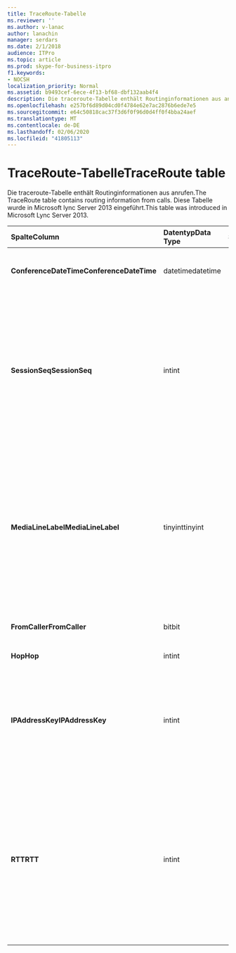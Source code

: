 ```yaml
---
title: TraceRoute-Tabelle
ms.reviewer: ''
ms.author: v-lanac
author: lanachin
manager: serdars
ms.date: 2/1/2018
audience: ITPro
ms.topic: article
ms.prod: skype-for-business-itpro
f1.keywords:
- NOCSH
localization_priority: Normal
ms.assetid: b9493cef-6ece-4f13-bf68-dbf132aab4f4
description: Die traceroute-Tabelle enthält Routinginformationen aus anrufen. Diese Tabelle wurde in Microsoft lync Server 2013 eingeführt.
ms.openlocfilehash: e257bf6d89d04cd0f4784e62e7ac2876b6ede7e5
ms.sourcegitcommit: e64c50818cac37f3d6f0f96d0d4ff0f4bba24aef
ms.translationtype: MT
ms.contentlocale: de-DE
ms.lasthandoff: 02/06/2020
ms.locfileid: "41805113"
---
```

# <a name="traceroute-table"></a><span data-ttu-id="d1e27-104">TraceRoute-Tabelle</span><span class="sxs-lookup"><span data-stu-id="d1e27-104">TraceRoute table</span></span>
 
<span data-ttu-id="d1e27-105">Die traceroute-Tabelle enthält Routinginformationen aus anrufen.</span><span class="sxs-lookup"><span data-stu-id="d1e27-105">The TraceRoute table contains routing information from calls.</span></span> <span data-ttu-id="d1e27-106">Diese Tabelle wurde in Microsoft lync Server 2013 eingeführt.</span><span class="sxs-lookup"><span data-stu-id="d1e27-106">This table was introduced in Microsoft Lync Server 2013.</span></span>
  
|<span data-ttu-id="d1e27-107">**Spalte**</span><span class="sxs-lookup"><span data-stu-id="d1e27-107">**Column**</span></span>|<span data-ttu-id="d1e27-108">**Datentyp**</span><span class="sxs-lookup"><span data-stu-id="d1e27-108">**Data Type**</span></span>|<span data-ttu-id="d1e27-109">**Schlüssel/Index**</span><span class="sxs-lookup"><span data-stu-id="d1e27-109">**Key/Index**</span></span>|<span data-ttu-id="d1e27-110">**Details**</span><span class="sxs-lookup"><span data-stu-id="d1e27-110">**Details**</span></span>|
|:-----|:-----|:-----|:-----|
|<span data-ttu-id="d1e27-111">**ConferenceDateTime**</span><span class="sxs-lookup"><span data-stu-id="d1e27-111">**ConferenceDateTime**</span></span> <br/> |<span data-ttu-id="d1e27-112">datetime</span><span class="sxs-lookup"><span data-stu-id="d1e27-112">datetime</span></span>  <br/> |<span data-ttu-id="d1e27-113">Primär, fremd</span><span class="sxs-lookup"><span data-stu-id="d1e27-113">Primary, Foreign</span></span>  <br/> |<span data-ttu-id="d1e27-114">Das Datum und die Uhrzeit, zu der der Anruf begonnen hat.</span><span class="sxs-lookup"><span data-stu-id="d1e27-114">Date and time that the call began.</span></span>  <br/> |
|<span data-ttu-id="d1e27-115">**SessionSeq**</span><span class="sxs-lookup"><span data-stu-id="d1e27-115">**SessionSeq**</span></span> <br/> |<span data-ttu-id="d1e27-116">int</span><span class="sxs-lookup"><span data-stu-id="d1e27-116">int</span></span>  <br/> |<span data-ttu-id="d1e27-117">Primär, fremd</span><span class="sxs-lookup"><span data-stu-id="d1e27-117">Primary, Foreign</span></span>  <br/> |<span data-ttu-id="d1e27-118">Eindeutiger Bezeichner, der verwendet wird, um zwischen mehreren Anrufen zu unterscheiden, die möglicherweise am gleichen Datum und zur gleichen Zeit begonnen haben.</span><span class="sxs-lookup"><span data-stu-id="d1e27-118">Unique identifier used to distinguish between multiple calls that might have begun on the same date and at the same time.</span></span>  <br/> |
|<span data-ttu-id="d1e27-119">**MediaLineLabel**</span><span class="sxs-lookup"><span data-stu-id="d1e27-119">**MediaLineLabel**</span></span> <br/> |<span data-ttu-id="d1e27-120">tinyint</span><span class="sxs-lookup"><span data-stu-id="d1e27-120">tinyint</span></span>  <br/> |<span data-ttu-id="d1e27-121">Primär, fremd</span><span class="sxs-lookup"><span data-stu-id="d1e27-121">Primary, Foreign</span></span>  <br/> |<span data-ttu-id="d1e27-122">Stellt den Typ der im Anruf verwendeten Videozeile dar.</span><span class="sxs-lookup"><span data-stu-id="d1e27-122">Represents the type of video line used in the call.</span></span> <span data-ttu-id="d1e27-123">Gültige Werte sind:</span><span class="sxs-lookup"><span data-stu-id="d1e27-123">Allowed values are:</span></span>  <br/> <span data-ttu-id="d1e27-124">0-Audio</span><span class="sxs-lookup"><span data-stu-id="d1e27-124">0 - Audio</span></span>  <br/> <span data-ttu-id="d1e27-125">1-Video</span><span class="sxs-lookup"><span data-stu-id="d1e27-125">1 - Video</span></span>  <br/> <span data-ttu-id="d1e27-126">2 – Panorama Video</span><span class="sxs-lookup"><span data-stu-id="d1e27-126">2 - Panoramic video</span></span>  <br/> <span data-ttu-id="d1e27-127">3 – Anwendung/Desktop Freigabe</span><span class="sxs-lookup"><span data-stu-id="d1e27-127">3 - Application/Desktop sharing</span></span>  <br/> |
|<span data-ttu-id="d1e27-128">**FromCaller**</span><span class="sxs-lookup"><span data-stu-id="d1e27-128">**FromCaller**</span></span> <br/> |<span data-ttu-id="d1e27-129">bit</span><span class="sxs-lookup"><span data-stu-id="d1e27-129">bit</span></span>  <br/> |<span data-ttu-id="d1e27-130">Primary</span><span class="sxs-lookup"><span data-stu-id="d1e27-130">Primary</span></span>  <br/> |<span data-ttu-id="d1e27-131">Endpunkt, der den Anruf getätigt hat.</span><span class="sxs-lookup"><span data-stu-id="d1e27-131">Endpoint that placed the call.</span></span>  <br/> |
|<span data-ttu-id="d1e27-132">**Hop**</span><span class="sxs-lookup"><span data-stu-id="d1e27-132">**Hop**</span></span> <br/> |<span data-ttu-id="d1e27-133">int</span><span class="sxs-lookup"><span data-stu-id="d1e27-133">int</span></span>  <br/> ||<span data-ttu-id="d1e27-134">Netzwerk-Hop/</span><span class="sxs-lookup"><span data-stu-id="d1e27-134">Network hop/</span></span>  <br/> |
|<span data-ttu-id="d1e27-135">**IPAddressKey**</span><span class="sxs-lookup"><span data-stu-id="d1e27-135">**IPAddressKey**</span></span> <br/> |<span data-ttu-id="d1e27-136">int</span><span class="sxs-lookup"><span data-stu-id="d1e27-136">int</span></span>  <br/> |<span data-ttu-id="d1e27-137">Fremd</span><span class="sxs-lookup"><span data-stu-id="d1e27-137">Foreign</span></span>  <br/> |<span data-ttu-id="d1e27-138">Eindeutiger Bezeichner für die IP-Adresse.</span><span class="sxs-lookup"><span data-stu-id="d1e27-138">Unique identifier for the IP address.</span></span> <span data-ttu-id="d1e27-139">IP-Adressinformationen werden in der [IPAddress-Tabelle](ipaddress.md)gespeichert.</span><span class="sxs-lookup"><span data-stu-id="d1e27-139">IP address information is stored in the [IPAddress table](ipaddress.md).</span></span>  <br/> |
|<span data-ttu-id="d1e27-140">**RTT**</span><span class="sxs-lookup"><span data-stu-id="d1e27-140">**RTT**</span></span> <br/> |<span data-ttu-id="d1e27-141">int</span><span class="sxs-lookup"><span data-stu-id="d1e27-141">int</span></span>  <br/> ||<span data-ttu-id="d1e27-142">Roundtrip-Zeit.</span><span class="sxs-lookup"><span data-stu-id="d1e27-142">Roundtrip time.</span></span> <span data-ttu-id="d1e27-143">Die Roundtrip-Zeit misst die Zeitdauer, die ein Sprachpaket benötigt, um sein Ziel zu erreichen, und sendet dann eine Benachrichtigung, dass es empfangen wurde.</span><span class="sxs-lookup"><span data-stu-id="d1e27-143">The roundtrip time measures the amount of time it takes for a voice packet to reach its destination and then send back notification that it was received.</span></span>  <br/> |
   

